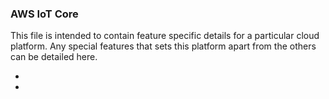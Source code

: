 
### AWS IoT Core
This file is intended to contain feature specific details for a particular cloud platform.
Any special features that sets this platform apart from the others can be detailed here.  

*  
*  
